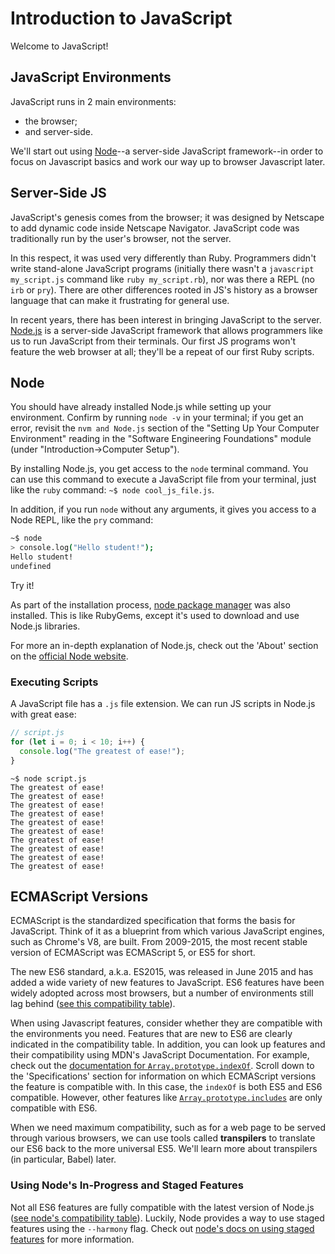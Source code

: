 # Introduction to JavaScript

Welcome to JavaScript!

## JavaScript Environments

JavaScript runs in 2 main environments:
+ the browser;
+ and server-side.

We'll start out using [Node][node-js]--a server-side JavaScript framework--in
order to focus on Javascript basics and work our way up to browser Javascript
later.

## Server-Side JS

JavaScript's genesis comes from the browser; it was designed by Netscape to add
dynamic code inside Netscape Navigator. JavaScript code was traditionally run by
the user's browser, not the server.

In this respect, it was used very differently than Ruby. Programmers didn't
write stand-alone JavaScript programs (initially there wasn't a `javascript
my_script.js` command like `ruby my_script.rb`), nor was there a REPL (no `irb`
or `pry`). There are other differences rooted in JS's history as a browser
language that can make it frustrating for general use.

In recent years, there has been interest in bringing JavaScript to the server.
[Node.js][node-js] is a server-side JavaScript framework that allows
programmers like us to run JavaScript from their terminals. Our first JS
programs won't feature the web browser at all; they'll be a repeat of our first
Ruby scripts.

## Node

You should have already installed Node.js while setting up your environment.
Confirm by running `node -v` in your terminal; if you get an error, revisit the
`nvm and Node.js` section of the "Setting Up Your Computer Environment"
reading in the "Software Engineering Foundations" module (under
"Introduction->Computer Setup").

By installing Node.js, you get access to the `node` terminal command. You can
use this command to execute a JavaScript file from your terminal, just like the
`ruby` command: `~$ node cool_js_file.js`.

In addition, if you run `node` without any arguments, it gives you access to a
Node REPL, like the `pry` command:

```bash
~$ node
> console.log("Hello student!");
Hello student!
undefined
```

Try it!

As part of the installation process, [node package manager][npm] was also
installed. This is like RubyGems, except it's used to download and use Node.js
libraries.

For more an in-depth explanation of Node.js, check out the 'About' section on
the [official Node website][about-node].

[node-js]: http://nodejs.org/
[npm]: https://www.npmjs.com/
[about-node]: https://nodejs.org/en/about/

### Executing Scripts

A JavaScript file has a `.js` file extension. We can run JS scripts in Node.js
with great ease:

```javascript
// script.js
for (let i = 0; i < 10; i++) {
  console.log("The greatest of ease!");
}
```

```
~$ node script.js
The greatest of ease!
The greatest of ease!
The greatest of ease!
The greatest of ease!
The greatest of ease!
The greatest of ease!
The greatest of ease!
The greatest of ease!
The greatest of ease!
The greatest of ease!
```

## ECMAScript Versions

ECMAScript is the standardized specification that forms the basis for
JavaScript. Think of it as a blueprint from which various JavaScript engines,
such as Chrome's V8, are built. From 2009-2015, the most recent stable version
of ECMAScript was ECMAScript 5, or ES5 for short.

The new ES6 standard, a.k.a. ES2015, was released in June 2015 and has added a
wide variety of new features to JavaScript. ES6 features have been widely
adopted across most browsers, but a number of environments still lag behind
([see this compatibility table][compatibility-table]).

When using Javascript features, consider whether they are compatible with the
environments you need. Features that are new to ES6 are clearly indicated in the
compatibility table. In addition, you can look up features and their
compatibility using MDN's JavaScript Documentation. For example, check out the
[documentation for `Array.prototype.indexOf`][index-of]. Scroll down to the
'Specifications' section for information on which ECMAScript versions the
feature is compatible with. In this case, the `indexOf` is both ES5 and ES6
compatible. However, other features like [`Array.prototype.includes`][includes]
are only compatible with ES6.

When we need maximum compatibility, such as for a web page to be served through
various browsers, we can use tools called **transpilers** to translate our ES6
back to the more universal ES5. We'll learn more about transpilers (in
particular, Babel) later.

[compatibility-table]: http://kangax.github.io/compat-table/es6/
[index-of]: https://developer.mozilla.org/en-US/docs/Web/JavaScript/Reference/Global_Objects/Array/indexOf
[includes]: https://developer.mozilla.org/en-US/docs/Web/JavaScript/Reference/Global_Objects/Array/includes

### Using Node's In-Progress and Staged Features

Not all ES6 features are fully compatible with the latest version of Node.js
([see node's compatibility table][compatibility]). Luckily, Node provides a way
to use staged features using the `--harmony` flag. Check out [node's docs on
using staged features][node-harmony] for more information.

[node-harmony]: https://nodejs.org/en/docs/es6/
[compatibility]: http://node.green/

